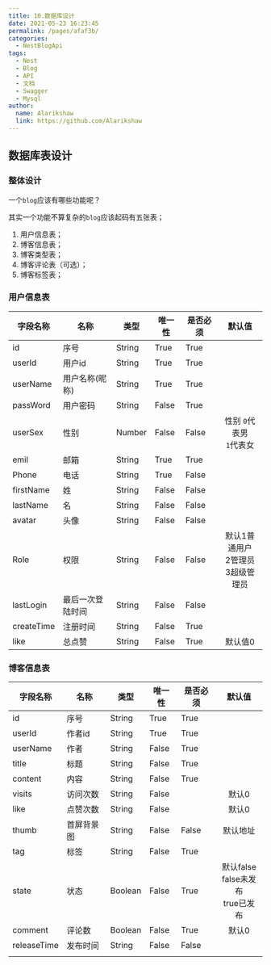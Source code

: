 ```yaml
---
title: 10.数据库设计
date: 2021-05-23 16:23:45
permalink: /pages/afaf3b/
categories:
  - NestBlogApi
tags:
  - Nest
  - Blog
  - API
  - 文档
  - Swagger
  - Mysql
author: 
  name: Alarikshaw
  link: https://github.com/Alarikshaw
---
```


## 数据库表设计

### 整体设计

一个`blog`应该有哪些功能呢？

其实一个功能不算复杂的`blog`应该起码有五张表；

1. 用户信息表；
2. 博客信息表；
3. 博客类型表；
4. 博客评论表（可选）；
5. 博客标签表；

### 用户信息表

| 字段名称   | 名称             | 类型   | 唯一性 | 是否必须 |                   默认值                    |
| ---------- | ---------------- | ------ | ------ | -------- | :-----------------------------------------: |
| id         | 序号             | String | True   | True     |                                             |
| userId     | 用户id           | String | True   | True     |                                             |
| userName   | 用户名称(昵称)   | String | True   | True     |                                             |
| passWord   | 用户密码         | String | False  | True     |                                             |
| userSex    | 性别             | Number | False  | False    |       性别 `0`代表男<br /> `1`代表女        |
| emil       | 邮箱             | String | True   | True     |                                             |
| Phone      | 电话             | String | True   | False    |                                             |
| firstName  | 姓               | String | False  | False    |                                             |
| lastName   | 名               | String | False  | False    |                                             |
| avatar     | 头像             | String | False  | False    |                                             |
| Role       | 权限             | String | False  | False    | 默认1普通用户<br />2管理员<br />3超级管理员 |
| lastLogin  | 最后一次登陆时间 | String | False  | False    |                                             |
| createTime | 注册时间         | String | False  | True     |                                             |
| like       | 总点赞           | String | False  | True     |                   默认值0                   |

### 博客信息表

| 字段名称    | 名称       | 类型    | 唯一性 | 是否必须 |                   默认值                   |
| ----------- | ---------- | ------- | ------ | -------- | :----------------------------------------: |
| id          | 序号       | String  | True   | True     |                                            |
| userId      | 作者id     | String  | True   | True     |                                            |
| userName    | 作者       | String  | False  | True     |                                            |
| title       | 标题       | String  | False  | True     |                                            |
| content     | 内容       | String  | False  | True     |                                            |
| visits      | 访问次数   | String  | False  |          |                   默认0                    |
| like        | 点赞次数   | String  | False  |          |                   默认0                    |
| thumb       | 首屏背景图 | String  | False  | False    |                  默认地址                  |
| tag         | 标签       | String  | False  | True     |                                            |
| state       | 状态       | Boolean | False  | True     | 默认false<br />false未发布<br />true已发布 |
| comment     | 评论数     | Boolean | False  | True     |                   默认0                    |
| releaseTime | 发布时间   | String  | False  | False    |                                            |
|             |            |         |        |          |                                            |

